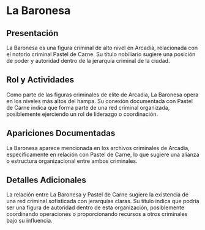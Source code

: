 # La Baronesa

## Presentación
La Baronesa es una figura criminal de alto nivel en Arcadia, relacionada con el notorio criminal Pastel de Carne. Su título nobiliario sugiere una posición de poder y autoridad dentro de la jerarquía criminal de la ciudad.

## Rol y Actividades
Como parte de las figuras criminales de elite de Arcadia, La Baronesa opera en los niveles más altos del hampa. Su conexión documentada con Pastel de Carne indica que forma parte de una red criminal organizada, posiblemente ejerciendo un rol de liderazgo o coordinación.

## Apariciones Documentadas
La Baronesa aparece mencionada en los archivos criminales de Arcadia, específicamente en relación con Pastel de Carne, lo que sugiere una alianza o estructura organizacional entre ambos criminales.

## Detalles Adicionales
La relación entre La Baronesa y Pastel de Carne sugiere la existencia de una red criminal sofisticada con jerarquías claras. Su título indica que podría ser una figura de autoridad dentro de esta organización, posiblemente coordinando operaciones o proporcionando recursos a otros criminales bajo su influencia.